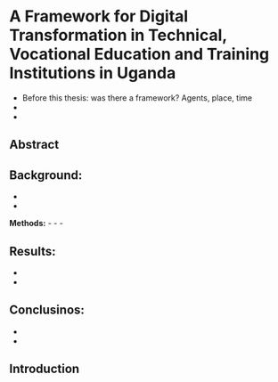 # A Framework for Digital Transformation in Technical, Vocational Education and Training Institutions in Uganda
   - Before this thesis: was there a framework? Agents, place, time
   -
   -

## Abstract

**Background:**
   - 
   -
   -
   
**Methods:**
    -
    -
    -
    
**Results:**
   -
   -
   -
   
**Conclusinos:**
   -
   -
   -

## Introduction
